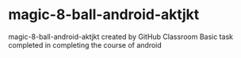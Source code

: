 # magic-8-ball-android-aktjkt
magic-8-ball-android-aktjkt created by GitHub Classroom
Basic task completed in completing the course of android 

